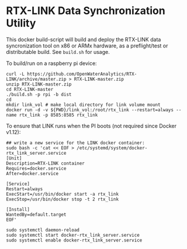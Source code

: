 # RTX-LINK Data Synchronization Utility

This docker build-script will build and deploy the RTX-LINK data syncronization tool on x86 or ARMx hardware, as a preflight/test or distributable build. 
See `build.sh` for usage.

To build/run on a raspberry pi device:

```
curl -L https://github.com/OpenWaterAnalytics/RTX-LINK/archive/master.zip > RTX-LINK-master.zip
unzip RTX-LINK-master.zip
cd RTX-LINK-master
./build.sh -p rpi -b dist
cd 
mkdir link_vol # make local directory for link volume mount
docker run -d -v ${PWD}/link_vol:/root/rtx_link --restart=always --name rtx_link -p 8585:8585 rtx_link
```

To ensure that LINK runs when the PI boots (not required since Docker v1.12):

```
## write a new service for the LINK docker container:
sudo bash -c 'cat << EOF > /etc/systemd/system/docker-rtx_link_server.service
[Unit]
Description=RTX-LINK container
Requires=docker.service
After=docker.service

[Service]
Restart=always
ExecStart=/usr/bin/docker start -a rtx_link
ExecStop=/usr/bin/docker stop -t 2 rtx_link

[Install]
WantedBy=default.target
EOF'

sudo systemctl daemon-reload
sudo systemctl start docker-rtx_link_server.service
sudo systemctl enable docker-rtx_link_server.service


```
